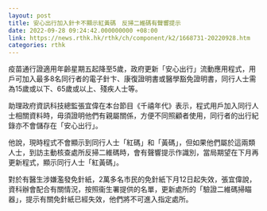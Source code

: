 ```yaml
---
layout: post
title: 安心出行加入針卡不顯示紅黃碼　反掃二維碼有聲響提示
date: 2022-09-28 09:24:42.000000000 +08:00
link: https://news.rthk.hk/rthk/ch/component/k2/1668731-20220928.htm
categories: rthk
---
```


疫苗通行證適用年齡星期五起降至5歲，政府更新「安心出行」流動應用程式，用戶可加入最多8名同行者的電子針卞、康復證明書或醫學豁免證明書，同行人士需為15歲或以下、65歲或以上、殘疾人士等。

助理政府資訊科技總監張宜偉在本台節目《千禧年代》表示，程式用戶加入同行人士相關資料時，毋須證明他們有親屬關係，方便不同照顧者使用，同行者的出行紀錄亦不會儲存在「安心出行」。

他說，現時程式不會顯示到同行人士「紅碼」和「黃碼」，但如果他們屬於這兩類人士，到訪主動核查處所反掃二維碼時，會有聲響提示作識別，當局期望在下月再更新程式，顯示同行人士「紅黃碼」。

對於有醫生涉嫌濫發免針紙，2萬多名市民的免針紙下月12日起失效，張宜偉說，資科辦會配合有關情況，按照衞生署提供的名單，更新處所的「驗證二維碼掃瞄器」，提示有關免針紙已經失效，他們將不可進入指定處所。
